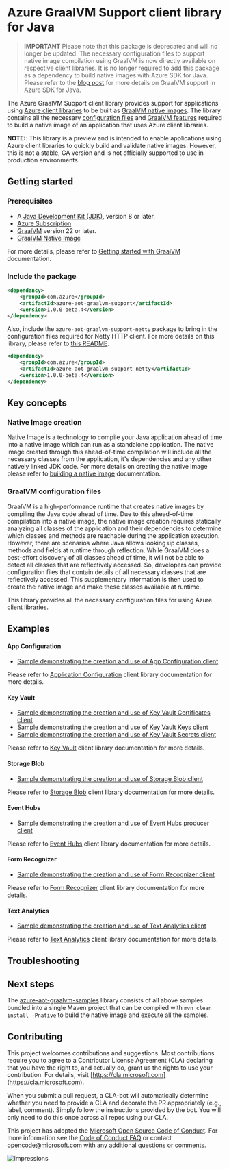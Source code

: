 # Azure GraalVM Support client library for Java

> **IMPORTANT** Please note that this package is deprecated and will no longer be updated. The necessary configuration files to support
> native image compilation using GraalVM is now directly available on respective client libraries. It is no longer required
> to add this package as a dependency to build native images with Azure SDK for Java.
> Please refer to the [blog post](https://devblogs.microsoft.com/azure-sdk/announcing-graalvm-support-in-azure-sdk-for-java-and-spring-cloud-azure-libraries/) for more details on GraalVM support in Azure SDK for Java.
 
The Azure GraalVM Support client library provides support for applications using [Azure client libraries](https://azure.github.io/azure-sdk/releases/latest/java.html) to be built as [GraalVM native
images](https://www.graalvm.org/22.0/reference-manual/native-image/). The library contains all the necessary
[configuration files](https://www.graalvm.org/22.0/reference-manual/native-image/BuildConfiguration/) and [GraalVM
features](https://www.graalvm.org/sdk/javadoc/index.html?org/graalvm/nativeimage/hosted/Feature.html) required to build
a native image of an application that uses Azure client libraries.

**NOTE:**: This library is a preview and is intended to enable applications using Azure client libraries to quickly
build and validate native images. However, this is not a stable, GA version and is not officially supported to use in production
environments.

## Getting started

### Prerequisites
- A [Java Development Kit (JDK)][jdk_link], version 8 or later.
- [Azure Subscription][azure_subscription]
- [GraalVM](https://www.graalvm.org/downloads/) version 22 or later.
- [GraalVM Native Image](https://www.graalvm.org/22.0/reference-manual/native-image/)

For more details, please refer to [Getting started with GraalVM](https://www.graalvm.org/22.0/docs/getting-started/)
documentation.

### Include the package

[//]: # ({x-version-update-start;com.azure:azure-aot-graalvm-support;current})
```xml
<dependency>
    <groupId>com.azure</groupId>
    <artifactId>azure-aot-graalvm-support</artifactId>
    <version>1.0.0-beta.4</version>
</dependency>
```
[//]: # ({x-version-update-end})

Also, include the `azure-aot-graalvm-support-netty` package to bring in the configuration files required for Netty HTTP
client.  For more details on this library, please refer to [this README](https://github.com/Azure/azure-sdk-for-java/blob/main/sdk/aot/azure-aot-graalvm-support-netty/README.md).

[//]: # ({x-version-update-start;com.azure:azure-aot-graalvm-support-netty;current})
```xml
<dependency>
    <groupId>com.azure</groupId>
    <artifactId>azure-aot-graalvm-support-netty</artifactId>
    <version>1.0.0-beta.4</version>
</dependency>
```
[//]: # ({x-version-update-end})

## Key concepts

### Native Image creation

Native Image is a technology to compile your Java application ahead of time into a native image which can run as a
standalone application. The native image created through this ahead-of-time compilation will include all the
necessary classes from the application, it's dependencies and any other natively linked JDK code. For more details
on creating the native image please refer to [building a native image](https://www.graalvm.org/22.0/reference-manual/native-image/#build-a-native-image) documentation.

### GraalVM configuration files

GraalVM is a high-performance runtime that creates native images by compiling the Java code ahead of time. Due to
this ahead-of-time compilation into a native image, the native image creation requires statically analyzing all
classes of the application and their dependencies to determine which classes and methods are reachable during the
application execution. However, there are scenarios where Java allows looking up classes, methods and fields at
runtime through reflection. While GraalVM does a best-effort discovery of all classes ahead of time, it will not be
able to detect all classes that are reflectively accessed. So, developers can provide configuration files that
contain details of all necessary classes that are reflectively accessed. This supplementary information is then used
to create the native image and make these classes available at runtime.

This library provides all the necessary configuration files for using Azure client libraries.

## Examples

#### App Configuration
- [Sample demonstrating the creation and use of App Configuration client](https://github.com/Azure/azure-sdk-for-java/blob/main/sdk/aot/azure-aot-graalvm-samples/src/main/java/com/azure/aot/graalvm/samples/appconfiguration/AppConfigurationSample.java)

Please refer to [Application Configuration](https://github.com/Azure/azure-sdk-for-java/tree/main/sdk/appconfiguration/azure-data-appconfiguration) client library documentation for more details.

#### Key Vault
- [Sample demonstrating the creation and use of Key Vault Certificates client](https://github.com/Azure/azure-sdk-for-java/blob/main/sdk/aot/azure-aot-graalvm-samples/src/main/java/com/azure/aot/graalvm/samples/keyvault/certificates/KeyVaultCertificatesSample.java)
- [Sample demonstrating the creation and use of Key Vault Keys client](https://github.com/Azure/azure-sdk-for-java/blob/main/sdk/aot/azure-aot-graalvm-samples/src/main/java/com/azure/aot/graalvm/samples/keyvault/keys/KeyVaultKeysSample.java)
- [Sample demonstrating the creation and use of Key Vault Secrets client](https://github.com/Azure/azure-sdk-for-java/blob/main/sdk/aot/azure-aot-graalvm-samples/src/main/java/com/azure/aot/graalvm/samples/keyvault/secrets/KeyVaultSecretsSample.java)

Please refer to [Key Vault](https://github.com/Azure/azure-sdk-for-java/tree/main/sdk/keyvault) client library documentation for more details.

#### Storage Blob
- [Sample demonstrating the creation and use of Storage Blob client](https://github.com/Azure/azure-sdk-for-java/blob/main/sdk/aot/azure-aot-graalvm-samples/src/main/java/com/azure/aot/graalvm/samples/storage/blob/StorageBlobSample.java)

Please refer to [Storage Blob](https://github.com/Azure/azure-sdk-for-java/tree/main/sdk/storage/azure-storage-blob) client library documentation for more details.

#### Event Hubs
- [Sample demonstrating the creation and use of Event Hubs producer client](https://github.com/Azure/azure-sdk-for-java/blob/main/sdk/aot/azure-aot-graalvm-samples/src/main/java/com/azure/aot/graalvm/samples/eventhubs/EventHubsSample.java)

Please refer to [Event Hubs](https://github.com/Azure/azure-sdk-for-java/tree/main/sdk/eventhubs/azure-messaging-eventhubs) client library documentation for more details.

#### Form Recognizer
- [Sample demonstrating the creation and use of Form Recognizer client](https://github.com/Azure/azure-sdk-for-java/blob/main/sdk/aot/azure-aot-graalvm-samples/src/main/java/com/azure/aot/graalvm/samples/formrecognizer/FormRecognizerSample.java)

Please refer to [Form Recognizer](https://github.com/Azure/azure-sdk-for-java/tree/main/sdk/formrecognizer/azure-ai-formrecognizer) client library documentation for more details.

#### Text Analytics
- [Sample demonstrating the creation and use of Text Analytics client](https://github.com/Azure/azure-sdk-for-java/blob/main/sdk/aot/azure-aot-graalvm-samples/src/main/java/com/azure/aot/graalvm/samples/textanalytics/TextAnalyticsSample.java)

Please refer to [Text Analytics](https://github.com/Azure/azure-sdk-for-java/tree/main/sdk/textanalytics/azure-ai-textanalytics) client library documentation for more details.

## Troubleshooting

## Next steps
The [azure-aot-graalvm-samples](https://github.com/Azure/azure-sdk-for-java/tree/main/sdk/aot/azure-aot-graalvm-samples)
library consists of all above samples bundled into a single Maven project that can be compiled with `mvn clean
install -Pnative` to build the native image and execute all the samples.

## Contributing

This project welcomes contributions and suggestions. Most contributions require you to agree to a Contributor License
Agreement (CLA) declaring that you have the right to, and actually do, grant us the rights to use your contribution.
For details, visit [https://cla.microsoft.com](https://cla.microsoft.com).

When you submit a pull request, a CLA-bot will automatically determine whether you need to provide a CLA and decorate the
PR appropriately (e.g., label, comment). Simply follow the instructions provided by the bot. You will only need to do this
once across all repos using our CLA.

This project has adopted the [Microsoft Open Source Code of Conduct](https://opensource.microsoft.com/codeofconduct/).
For more information see the [Code of Conduct FAQ](https://opensource.microsoft.com/codeofconduct/faq/) or contact
[opencode@microsoft.com](mailto:opencode@microsoft.com) with any additional questions or comments.

<!-- LINKS -->
[cla]: https://cla.microsoft.com
[coc]: https://opensource.microsoft.com/codeofconduct/
[coc_faq]: https://opensource.microsoft.com/codeofconduct/faq/
[coc_contact]: mailto:opencode@microsoft.com
[jdk_link]: https://docs.microsoft.com/java/azure/jdk/?view=azure-java-stable
[azure_subscription]: https://azure.microsoft.com/free

![Impressions](https://azure-sdk-impressions.azurewebsites.net/api/impressions/azure-sdk-for-java%2Fsdk%2Faot%2Fazure-aot-graalvm-support%2FREADME.png)
